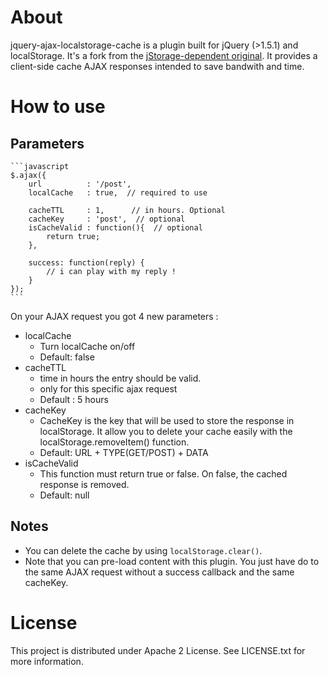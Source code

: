 # About 
jquery-ajax-localstorage-cache is a plugin built for jQuery (>1.5.1) and localStorage. It's a fork from the [jStorage-dependent original](https://github.com/nectify/jquery-ajax-jstorage-cache). It provides a client-side cache AJAX responses intended to save bandwith and time. 

# How to use 

## Parameters
	```javascript
	$.ajax({
		url          : '/post',
		localCache   : true,  // required to use

		cacheTTL     : 1,      // in hours. Optional
		cacheKey     : 'post',  // optional
		isCacheValid : function(){  // optional
			return true;
		},

		success: function(reply) {
			// i can play with my reply ! 
		}
	});
	```
On your AJAX request you got 4 new parameters :

* localCache
	* Turn localCache on/off
	* Default: false
* cacheTTL
    * time in hours the entry should be valid. 
    * only for this specific ajax request
    * Default : 5 hours
* cacheKey
	* CacheKey is the key that will be used to store the response in localStorage. It allow you to delete your cache easily with the localStorage.removeItem() function.
	* Default: URL + TYPE(GET/POST) + DATA
* isCacheValid
	* This function must return true or false. On false, the cached response is removed.
	* Default: null


## Notes

* You can delete the cache by using `localStorage.clear()`.
* Note that you can pre-load content with this plugin. You just have do to the same AJAX request without a success callback and the same cacheKey.

# License

This project is distributed under Apache 2 License. See LICENSE.txt for more information.
